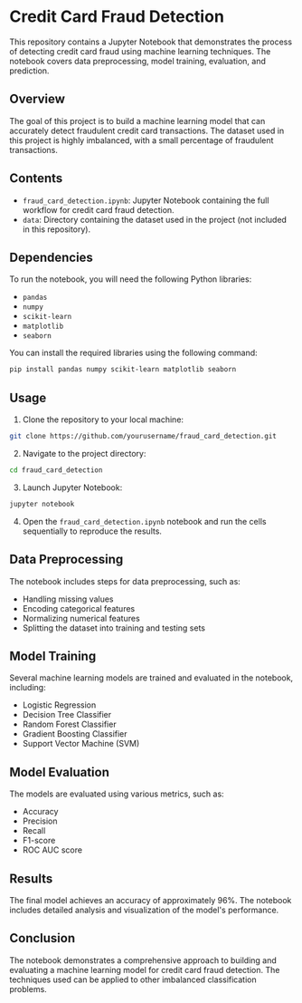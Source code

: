 
# Credit Card Fraud Detection

This repository contains a Jupyter Notebook that demonstrates the process of detecting credit card fraud using machine learning techniques. The notebook covers data preprocessing, model training, evaluation, and prediction.

## Overview

The goal of this project is to build a machine learning model that can accurately detect fraudulent credit card transactions. The dataset used in this project is highly imbalanced, with a small percentage of fraudulent transactions.

## Contents

- `fraud_card_detection.ipynb`: Jupyter Notebook containing the full workflow for credit card fraud detection.
- `data`: Directory containing the dataset used in the project (not included in this repository).

## Dependencies

To run the notebook, you will need the following Python libraries:

- `pandas`
- `numpy`
- `scikit-learn`
- `matplotlib`
- `seaborn`

You can install the required libraries using the following command:

```bash
pip install pandas numpy scikit-learn matplotlib seaborn
```

## Usage

1. Clone the repository to your local machine:

```bash
git clone https://github.com/yourusername/fraud_card_detection.git
```

2. Navigate to the project directory:

```bash
cd fraud_card_detection
```

3. Launch Jupyter Notebook:

```bash
jupyter notebook
```

4. Open the `fraud_card_detection.ipynb` notebook and run the cells sequentially to reproduce the results.

## Data Preprocessing

The notebook includes steps for data preprocessing, such as:

- Handling missing values
- Encoding categorical features
- Normalizing numerical features
- Splitting the dataset into training and testing sets

## Model Training

Several machine learning models are trained and evaluated in the notebook, including:

- Logistic Regression
- Decision Tree Classifier
- Random Forest Classifier
- Gradient Boosting Classifier
- Support Vector Machine (SVM)

## Model Evaluation

The models are evaluated using various metrics, such as:

- Accuracy
- Precision
- Recall
- F1-score
- ROC AUC score

## Results

The final model achieves an accuracy of approximately 96%. The notebook includes detailed analysis and visualization of the model's performance.

## Conclusion

The notebook demonstrates a comprehensive approach to building and evaluating a machine learning model for credit card fraud detection. The techniques used can be applied to other imbalanced classification problems.
